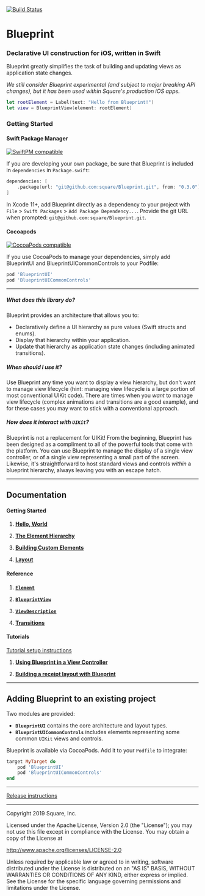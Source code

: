 [![Build Status](https://travis-ci.com/square/Blueprint.svg?branch=master)](https://travis-ci.com/square/Blueprint)

# Blueprint

### Declarative UI construction for iOS, written in Swift

Blueprint greatly simplifies the task of building and updating views as application state changes.

*We still consider Blueprint experimental (and subject to major breaking API changes), but it has been used within Square's production iOS apps.*

```swift
let rootElement = Label(text: "Hello from Blueprint!")
let view = BlueprintView(element: rootElement)
```

### Getting Started

#### Swift Package Manager

[![SwiftPM compatible](https://img.shields.io/badge/SwiftPM-compatible-orange.svg)](#swift-package-manager)

If you are developing your own package, be sure that Blueprint is included in `dependencies`
in `Package.swift`:

```swift
dependencies: [
    .package(url: "git@github.com:square/Blueprint.git", from: "0.3.0")
]
```

In Xcode 11+, add Blueprint directly as a dependency to your project with
`File` > `Swift Packages` > `Add Package Dependency...`. Provide the git URL when prompted: `git@github.com:square/Blueprint.git`.

#### Cocoapods

[![CocoaPods compatible](https://img.shields.io/cocoapods/v/BlueprintUI.svg)](https://cocoapods.org/pods/BlueprintUI)

If you use CocoaPods to manage your dependencies, simply add BlueprintUI and BlueprintUICommonControls to your
Podfile:

```ruby
pod 'BlueprintUI'
pod 'BlueprintUICommonControls'
```

---

##### What does this library do?

Blueprint provides an architecture that allows you to:
- Declaratively define a UI hierarchy as pure values (Swift structs and enums).
- Display that hierarchy within your application.
- Update that hierarchy as application state changes (including animated transitions).

##### When should I use it?

Use Blueprint any time you want to display a view hierarchy, but don't want to manage view lifecycle (hint: managing view lifecycle is a large portion of most conventional UIKit code). There are times when you *want* to manage view lifecycle (complex animations and transitions are a good example), and for these cases you may want to stick with a conventional approach.

##### How does it interact with `UIKit`?

Blueprint is not a replacement for UIKit! From the beginning, Blueprint has been designed as a compliment to all of the powerful tools that come with the platform. You can use Blueprint to manage the display of a single view controller, or of a single view representing a small part of the screen. Likewise, it's straightforward to host standard views and controls *within* a blueprint hierarchy, always leaving you with an escape hatch.

---

## Documentation

#### Getting Started

1.  **[Hello, World](Documentation/GettingStarted/HelloWorld.md)**

1.  **[The Element Hierarchy](Documentation/GettingStarted/ElementHierarchy.md)**

1.  **[Building Custom Elements](Documentation/GettingStarted/CustomElements.md)**

1.  **[Layout](Documentation/GettingStarted/Layout.md)**


#### Reference

1.  **[`Element`](Documentation/Reference/Element.md)**

1.  **[`BlueprintView`](Documentation/Reference/BlueprintView.md)**

1.  **[`ViewDescription`](Documentation/Reference/ViewDescription.md)**

1.  **[Transitions](Documentation/Reference/Transitions.md)**


#### Tutorials

[Tutorial setup instructions](Documentation/Tutorials/Setup.md)

1. **[Using Blueprint in a View Controller](Documentation/Tutorials/Tutorial1.md)**

1. **[Building a receipt layout with Blueprint](Documentation/Tutorials/Tutorial2.md)**

---

## Adding Blueprint to an existing project

Two modules are provided:
- **`BlueprintUI`** contains the core architecture and layout types.
- **`BlueprintUICommonControls`** includes elements representing some common `UIKit` views and controls.

Blueprint is available via CocoaPods. Add it to your `Podfile` to integrate:

```ruby
target MyTarget do
    pod 'BlueprintUI'
    pod 'BlueprintUICommonControls'
end
```

---

[Release instructions](./RELEASING.md)

---

Copyright 2019 Square, Inc.

Licensed under the Apache License, Version 2.0 (the "License");
you may not use this file except in compliance with the License.
You may obtain a copy of the License at

http://www.apache.org/licenses/LICENSE-2.0

Unless required by applicable law or agreed to in writing, software
distributed under the License is distributed on an "AS IS" BASIS,
WITHOUT WARRANTIES OR CONDITIONS OF ANY KIND, either express or implied.
See the License for the specific language governing permissions and
limitations under the License.
